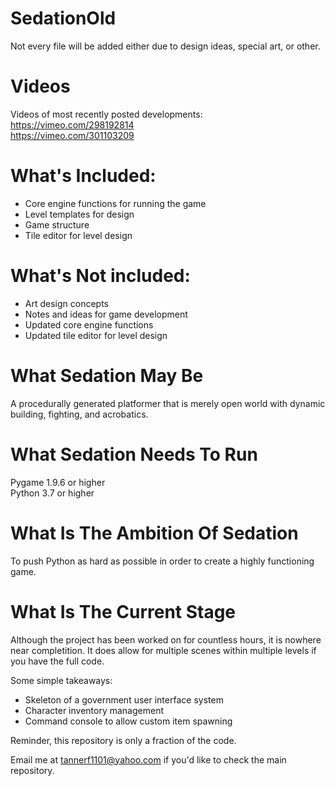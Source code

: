 # SedationOld
Not every file will be added either due to design ideas, special art, or other.  

# Videos
Videos of most recently posted developments:  
https://vimeo.com/298192814  
https://vimeo.com/301103209  
# What's Included:
- Core engine functions for running the game  
- Level templates for design  
- Game structure  
- Tile editor for level design  
# What's Not included:
- Art design concepts  
- Notes and ideas for game development  
- Updated core engine functions  
- Updated tile editor for level design  
# What Sedation May Be
A procedurally generated platformer that is merely open world with dynamic building, fighting, and acrobatics.
# What Sedation Needs To Run
Pygame 1.9.6 or higher  
Python 3.7 or higher
# What Is The Ambition Of Sedation 
To push Python as hard as possible in order to create a highly functioning game.
# What Is The Current Stage
Although the project has been worked on for countless hours, it is nowhere near completition. It does allow for multiple scenes within multiple levels if you have the full code. 

Some simple takeaways:
* Skeleton of a government user interface system
* Character inventory management
* Command console to allow custom item spawning

Reminder, this repository is only a fraction of the code.

Email me at tannerf1101@yahoo.com if you'd like to check the main repository.
